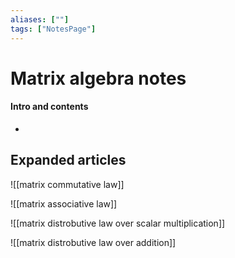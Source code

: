 ```yaml
---
aliases: [""]
tags: ["NotesPage"]
---
```


# Matrix algebra notes

#### Intro and contents
- 



## Expanded articles
![[matrix commutative law]]

![[matrix associative law]]

![[matrix distrobutive law over scalar multiplication]]

![[matrix distrobutive law over addition]]